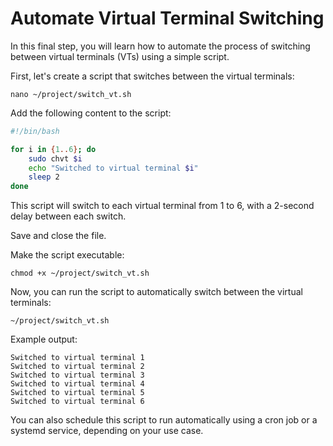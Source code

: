 # Automate Virtual Terminal Switching

In this final step, you will learn how to automate the process of switching between virtual terminals (VTs) using a simple script.

First, let's create a script that switches between the virtual terminals:

```
nano ~/project/switch_vt.sh
```

Add the following content to the script:

```bash
#!/bin/bash

for i in {1..6}; do
    sudo chvt $i
    echo "Switched to virtual terminal $i"
    sleep 2
done
```

This script will switch to each virtual terminal from 1 to 6, with a 2-second delay between each switch.

Save and close the file.

Make the script executable:

```
chmod +x ~/project/switch_vt.sh
```

Now, you can run the script to automatically switch between the virtual terminals:

```
~/project/switch_vt.sh
```

Example output:

```
Switched to virtual terminal 1
Switched to virtual terminal 2
Switched to virtual terminal 3
Switched to virtual terminal 4
Switched to virtual terminal 5
Switched to virtual terminal 6
```

You can also schedule this script to run automatically using a cron job or a systemd service, depending on your use case.
